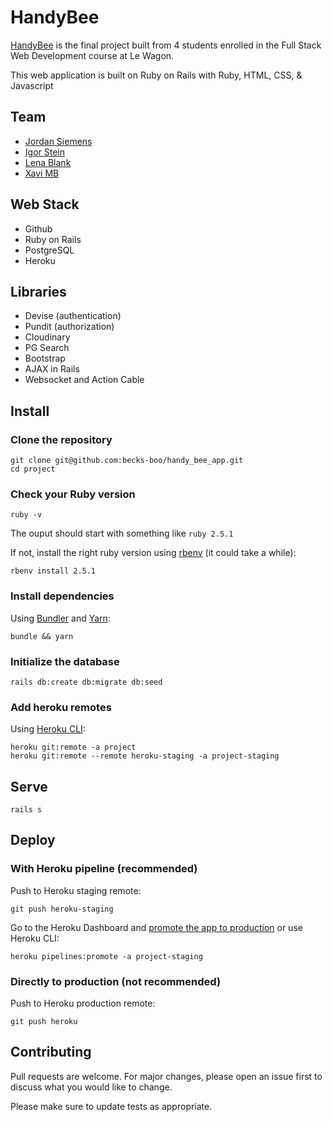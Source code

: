 # HandyBee

[HandyBee](https://www.handybee.me/) is the final project built from 4 students enrolled in the Full Stack Web Development course at Le Wagon.

This web application is built on Ruby on Rails with Ruby, HTML, CSS, & Javascript

## Team

* <a href="https://github.com/jordannadroj">Jordan Siemens</a>
* <a href="https://github.com/becks-boo">Igor Stein</a>
* <a href="https://github.com/lenablank">Lena Blank</a>
* <a href="https://github.com/XaviWasabi">Xavi MB</a>

## Web Stack

* Github
* Ruby on Rails
* PostgreSQL
* Heroku


## Libraries

* Devise (authentication)
* Pundit (authorization)
* Cloudinary
* PG Search
* Bootstrap
* AJAX in Rails
* Websocket and Action Cable

## Install

### Clone the repository

```shell
git clone git@github.com:becks-boo/handy_bee_app.git
cd project
```

### Check your Ruby version

```shell
ruby -v
```

The ouput should start with something like `ruby 2.5.1`

If not, install the right ruby version using [rbenv](https://github.com/rbenv/rbenv) (it could take a while):

```shell
rbenv install 2.5.1
```

### Install dependencies

Using [Bundler](https://github.com/bundler/bundler) and [Yarn](https://github.com/yarnpkg/yarn):

```shell
bundle && yarn
```


### Initialize the database

```shell
rails db:create db:migrate db:seed
```

### Add heroku remotes

Using [Heroku CLI](https://devcenter.heroku.com/articles/heroku-cli):

```shell
heroku git:remote -a project
heroku git:remote --remote heroku-staging -a project-staging
```

## Serve

```shell
rails s
```

## Deploy

### With Heroku pipeline (recommended)

Push to Heroku staging remote:

```shell
git push heroku-staging
```

Go to the Heroku Dashboard and [promote the app to production](https://devcenter.heroku.com/articles/pipelines) or use Heroku CLI:

```shell
heroku pipelines:promote -a project-staging
```

### Directly to production (not recommended)

Push to Heroku production remote:

```shell
git push heroku
```

## Contributing
Pull requests are welcome. For major changes, please open an issue first to discuss what you would like to change.

Please make sure to update tests as appropriate.
